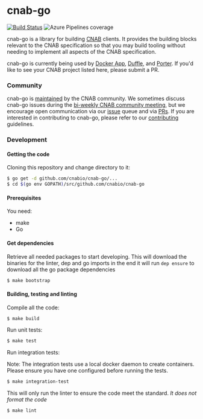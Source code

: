 # cnab-go

[![Build Status](https://dev.azure.com/deislabs/cnab-go/_apis/build/status/cnab-go?branchName=master)](https://dev.azure.com/deislabs/cnab-go/_build/latest?definitionId=27&branchName=master) ![Azure Pipelines coverage](https://img.shields.io/azure-devops/coverage/deislabs/cnab-go/27/master?logo=Azure%20Pipelines)

cnab-go is a library for building [CNAB](https://github.com/cnabio/cnab-spec) clients. It provides the building blocks relevant to the CNAB specification so that you may build tooling without needing to implement all aspects of the CNAB specification.

cnab-go is currently being used by [Docker App](https://github.com/docker/app), [Duffle](https://github.com/cnabio/duffle), and [Porter](https://github.com/deislabs/porter). If you'd like to see your CNAB project listed here, please submit a PR.

### Community

cnab-go is [maintained](GOVERNANCE.md) by the CNAB community. We sometimes discuss cnab-go issues during the [bi-weekly CNAB community meeting](https://hackmd.io/s/SyGcBcwQ4), but we encourage open communication via our [issue](https://github.com/cnabio/cnab-go/issues) queue and via [PRs](https://github.com/cnabio/cnab-go/pulls). If you are interested in contributing to cnab-go, please refer to our [contributing](CONTRIBUTING.md) guidelines.

### Development

#### Getting the code

Cloning this repository and change directory to it:

```bash
$ go get -d github.com/cnabio/cnab-go/...
$ cd $(go env GOPATH)/src/github.com/cnabio/cnab-go
```

#### Prerequisites

You need:

- make
- Go

#### Get dependencies

Retrieve all needed packages to start developing.
This will download the binaries for the linter, dep and go imports in the end it will
run `dep ensure` to download all the go package dependencies

```bash
$ make bootstrap
```

#### Building, testing and linting

Compile all the code:

```bash
$ make build
```

Run unit tests:

```bash
$ make test
```

Run integration tests:

Note: The integration tests use a local docker daemon to create containers. Please ensure you have one configured before running the tests.

```bash
$ make integration-test
```

This will only run the linter to ensure the code meet the standard.
_It does not format the code_

```bash
$ make lint
```
